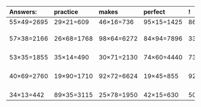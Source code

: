 | Answers: | practice | makes | perfect | ! |
| :--- | :--- | :--- | :--- | :--- |
| 55×49=2695 | 29×21=609 | 46×16=736 | 95×15=1425 | 86×37=3182 | 
|   |   |   |   |   | 
|   |   |   |   |   | 
|   |   |   |   |   | 
| 57×38=2166 | 26×68=1768 | 98×64=6272 | 84×94=7896 | 33×76=2508 | 
|   |   |   |   |   | 
|   |   |   |   |   | 
|   |   |   |   |   | 
|   |   |   |   |   | 
| 53×35=1855 | 35×14=490 | 30×71=2130 | 74×60=4440 | 73×96=7008 | 
|   |   |   |   |   | 
|   |   |   |   |   | 
|   |   |   |   |   | 
|   |   |   |   |   | 
| 40×69=2760 | 19×90=1710 | 92×72=6624 | 19×45=855 | 92×45=4140 | 
|   |   |   |   |   | 
|   |   |   |   |   | 
|   |   |   |   |   | 
|   |   |   |   |   | 
| 34×13=442 | 89×35=3115 | 25×78=1950 | 42×15=630 | 50×57=2850 | 

